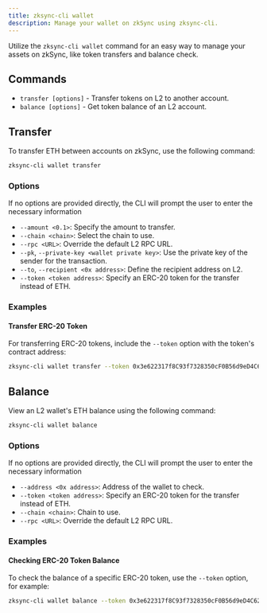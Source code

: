 ```yaml
---
title: zksync-cli wallet
description: Manage your wallet on zkSync using zksync-cli.
---
```


Utilize the `zksync-cli wallet` command for an easy way to manage your assets on zkSync, like token transfers and balance check.

## Commands

- `transfer [options]` - Transfer tokens on L2 to another account.
- `balance [options]` - Get token balance of an L2 account.

## Transfer

To transfer ETH between accounts on zkSync, use the following command:

```bash
zksync-cli wallet transfer
```

### Options

If no options are provided directly, the CLI will prompt the user to enter the necessary information

- `--amount <0.1>`: Specify the amount to transfer.
- `--chain <chain>`: Select the chain to use.
- `--rpc <URL>`: Override the default L2 RPC URL.
- `--pk`, `--private-key <wallet private key>`: Use the private key of the sender for the transaction.
- `--to`, `--recipient <0x address>`: Define the recipient address on L2.
- `--token <token address>`: Specify an ERC-20 token for the transfer instead of ETH.

### Examples

#### Transfer ERC-20 Token

For transferring ERC-20 tokens, include the `--token` option with the token's contract address:

```bash
zksync-cli wallet transfer --token 0x3e622317f8C93f7328350cF0B56d9eD4C620C5d6
```

## Balance

View an L2 wallet's ETH balance using the following command:

```bash
zksync-cli wallet balance
```

### Options

If no options are provided directly, the CLI will prompt the user to enter the necessary information

- `--address <0x address>`: Address of the wallet to check.
- `--token <token address>`: Specify an ERC-20 token for the transfer instead of ETH.
- `--chain <chain>`: Chain to use.
- `--rpc <URL>`: Override the default L2 RPC URL.

### Examples

#### Checking ERC-20 Token Balance

To check the balance of a specific ERC-20 token, use the `--token` option, for example:

```bash
zksync-cli wallet balance --token 0x3e622317f8C93f7328350cF0B56d9eD4C620C5d6
```

